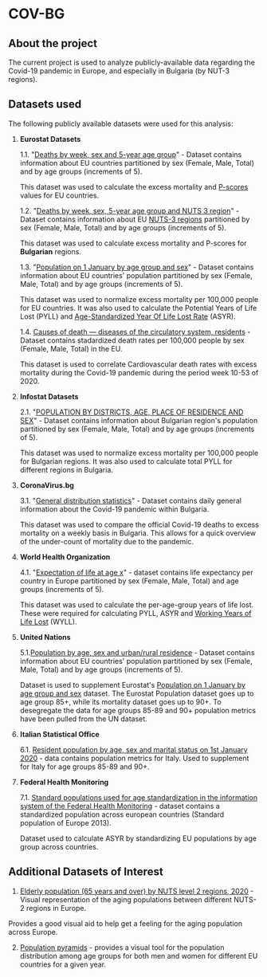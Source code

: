 # COV-BG

## About the project

The current project is used to analyze publicly-available data regarding the Covid-19 pandemic in Europe, and especially in Bulgaria (by NUT-3 regions).


## Datasets used

The following publicly available datasets were used for this analysis:

1. **Eurostat Datasets**
   
   1.1. "[Deaths by week, sex and 5-year age group](https://appsso.eurostat.ec.europa.eu/nui/show.do?dataset=demo_r_mwk_05&lang=en)" - Dataset contains information about EU countries partitioned by sex (Female, Male, Total) and by age groups (increments of 5).
   
   This dataset was used to calculate the excess mortality and [P-scores](https://ourworldindata.org/excess-mortality-covid#excess-mortality-p-scores) values for EU countries.

   1.2. "[Deaths by week, sex, 5-year age group and NUTS 3 region](https://appsso.eurostat.ec.europa.eu/nui/show.do?dataset=demo_r_mweek3)" - Dataset contains information about EU [NUTS-3 regions](https://ec.europa.eu/eurostat/web/nuts/background) partitioned by sex (Female, Male, Total) and by age groups (increments of 5).
   
   This dataset was used to calculate excess mortality and P-scores for **Bulgarian** regions.

    1.3. "[Population on 1 January by age group and sex](https://appsso.eurostat.ec.europa.eu/nui/show.do?dataset=demo_pjangroup&lang=en)" - Dataset contains information about EU countries' population partitioned by sex (Female, Male, Total) and by age groups (increments of 5).
    
    This dataset was used to normalize excess mortality per 100,000 people for EU countries. It was also used to calculate the Potential Years of Life Lost (PYLL) and [Age-Standardized Year Of Life Lost Rate](https://academic.oup.com/ije/article/48/4/1367/5281229#140004792) (ASYR).

    1.4. [Causes of death — diseases of the circulatory system, residents](https://ec.europa.eu/eurostat/statistics-explained/index.php?title=Cardiovascular_diseases_statistics#Deaths_from_cardiovascular_diseases) - Dataset contains stadardized death rates per 100,000 people by sex (Female, Male, Total) in the EU.

    This dataset is used to correlate Cardiovascular death rates with excess mortality during the Covid-19 pandemic during the period week 10-53 of 2020.

2. **Infostat Datasets**

    2.1. "[POPULATION BY DISTRICTS, AGE, PLACE OF RESIDENCE AND SEX](https://infostat.nsi.bg/infostat/pages/reports/query.jsf?x_2=1168)" - Dataset contains information about Bulgarian region's population partitioned by sex (Female, Male, Total) and by age groups (increments of 5).
    
    This dataset was used to normalize excess mortality per 100,000 people for Bulgarian regions. It was also used to calculate total PYLL for different regions in Bulgaria.

3. **CoronaVirus.bg**

    3.1. "[General distribution statistics](https://data.egov.bg/data/resourceView/e59f95dd-afde-43af-83c8-ea2916badd19)" - Dataset contains daily general information about the Covid-19 pandemic within Bulgaria.
    
    This dataset was used to compare the official Covid-19 deaths to excess mortality on a weekly basis in Bulgaria. This allows for a quick overview of the under-count of mortality due to the pandemic.

4. **World Health Organization**

    4.1. "[Expectation of life at age x](https://apps.who.int/gho/athena/data/GHO/LIFE_0000000035.csv?filter=REGION:EUR;YEAR:2019)" - dataset contains life expectancy per country in Europe partitioned by sex (Female, Male, Total) and age groups (increments of 5).
    
    This dataset was used to calculate the per-age-group years of life lost. These were required for calculating PYLL, ASYR and [Working Years of Life Lost](https://assets.publishing.service.gov.uk/government/uploads/system/uploads/attachment_data/file/574053/alcohol_public_health_burden_statistics.pdf) (WYLL).

5. **United Nations**

    5.1.[Population by age, sex and urban/rural residence](https://data.un.org/Data.aspx?d=POP&f=tableCode%3A22) - Dataset contains information about EU countries' population partitioned by sex (Female, Male, Total) and by age groups (increments of 5). 

    Dataset is used to supplement Eurostat's [Population on 1 January by age group and sex](https://appsso.eurostat.ec.europa.eu/nui/show.do?dataset=demo_pjangroup&lang=en) dataset. The Eurostat Population dataset goes up to age group 85+, while its mortality dataset goes up to 90+. To desegregate the data for age groups 85-89 and 90+ population metrics have been pulled from the UN dataset.

6. **Italian Statistical Office**

    6.1. [Resident population by age, sex and marital status on 1st January 2020](https://demo.istat.it/popres/index.php?anno=2020&lingua=eng) - data contains population metrics for Italy. 
    Used to supplement for Italy for age groups 85-89 and 90+.

7. **Federal Health Monitoring**

    7.1. [Standard populations used for age standardization in the information system of the Federal Health Monitoring](https://www.gbe-bund.de/gbe/pkg_olap_tables.prc_set_hierlevel?p_uid=gast&p_aid=7584310&p_sprache=E&p_help=2&p_indnr=1000&p_ansnr=76943455&p_version=2&p_dim=D.002&p_dw=40&p_direction=drill) - dataset contains a standardized population across european countries (Standard population of Europe 2013).

    Dataset used to calculate ASYR by standardizing EU populations by age group across countries.


## Additional Datasets of Interest


1. [Elderly population (65 years and over) by NUTS level 2 regions, 2020](https://ec.europa.eu/eurostat/cache/digpub/ageing/vis/01_07/?country=EU27_2020&lang=en) - Visual representation of the aging populations between different NUTS-2 regions in Europe.

Provides a good visual aid to help get a feeling for the aging population across Europe.

2. [Population pyramids](https://www.populationpyramid.net/europe/2020/) - provides a visual tool for the population distribution among age groups for both men and women for different EU countries for a given year.


